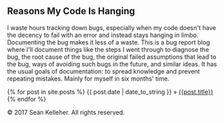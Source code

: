 Reasons My Code Is Hanging
--------------------------

I waste hours tracking down bugs, especially when my code doesn't have the
decency to fail with an error and instead stays hanging in limbo. Documenting
the bug makes it less of a waste. This is a bug report blog where I'll document
things like the steps I went through to diagnose the bug, the root cause of the
bug, the original failed assumptions that lead to the bug, ways of avoiding such
bugs in the future, and similar ideas. It has the usual goals of documentation:
to spread knowledge and prevent repeating mistakes. Mainly for myself in six
months' time.

{% for post in site.posts %}
    {{ post.date | date_to_string }} &raquo; [{{post.title}}]({{post.url}})
{% endfor %}

&copy; 2017 Seán Kelleher. All rights reserved.
